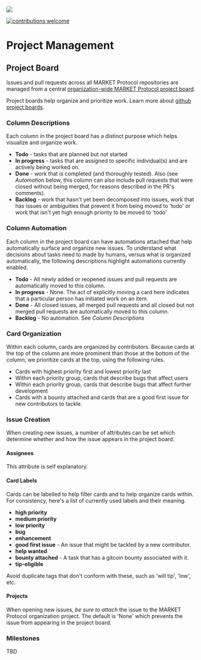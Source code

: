 <img src="https://github.com/MARKETProtocol/dApp/blob/master/src/img/MARKETProtocol-Light.png?raw=true" align="middle">

[![contributions welcome](https://img.shields.io/badge/contributions-welcome-brightgreen.svg?style=flat)](https://github.com/dwyl/esta/issues)

# Project Management

## Project Board
Issues and pull requests across all MARKET Protocol repositories are managed from a central [organization-wide MARKET Protocol project board](https://github.com/orgs/MARKETProtocol/projects/1).

Project boards help organize and prioritize work. Learn more about [github project boards](https://help.github.com/articles/about-project-boards/).

### Column Descriptions

Each column in the project board has a distinct purpose which helps visualize and organize work.

* **Todo** - tasks that are planned but not started
* **In progress** - tasks that are assigned to specific individual(s) and are actively being worked on.
* **Done** - work that is completed (and thoroughly tested). Also (see *Automation* below, this column can also include pull requests that were closed without being merged, for reasons described in the PR's comments).
* **Backlog** - work that hasn't yet been decomposed into issues, work that has issues or ambiguities that prevent it from being moved to 'todo' or work that isn't yet high enough priority to be moved to 'todo'

### Column Automation

Each column in the project board can have automations attached that help automatically surface and organize new issues. To understand what decisions about tasks need to made by humans, versus what is organized automatically, the following descriptions highlight automations currently enabled.

* **Todo** - All newly added or reopened issues and pull requests are automatically moved to this column.
* **In progress** - None. The act of explicitly moving a card here indicates that a particular person has initiated work on an item.
* **Done** - All closed issues, all merged pull requests and all closed but not merged pull requests are automatically moved to this column.
* **Backlog** - No automation. See *Column Descriptions*

### Card Organization

Within each column, cards are organized by contributors. Because cards at the top of the column are more prominent than those at the bottom of the column, we prioritize cards at the top, using the following rules.

* Cards with highest priority first and lowest priority last
* Within each priority group, cards that describe bugs that affect users 
* Within each priority group, cards that describe bugs that affect further development
* Cards with a bounty attached and cards that are a good first issue for new contributors to tackle.

### Issue Creation

When creating new issues, a number of attributes can be set which determine whether and how the issue appears in the project board.

#### Assignees

This attribute is self explanatory.

#### Card Labels

Cards can be labelled to help filter cards and to help organize cards within. For consistency, here's a list of currently used labels and their meaning.

* **high priority**
* **medium priority**
* **low priority**
* **bug**
* **enhancement**
* **good first issue** - An issue that might be tackled by a new contributor.
* **help wanted**
* **bounty attached** - A task that has a gitcoin bounty associated with it.
* **tip-eligible**

Avoid duplicate tags that don't conform with these, such as 'will tip', 'low', etc. 

#### Projects

When opening new issues, *be sure to attach* the issue to the MARKET Protocol organization project. The default is 'None' which prevents the issue from appearing in the project board.

### Milestones

TBD
